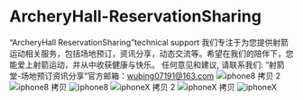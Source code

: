 # ArcheryHall-ReservationSharing
“ArcheryHall ReservationSharing”technical support
我们专注于为您提供射箭运动相关服务，包括场地预订，资讯分享，动态交流等。希望在我们的陪伴下，您能爱上射箭运动，并从中收获健康与快乐。
任何意见和建议, 请联系我们:  “射箭堂-场地预订资讯分享”官方邮箱：wubing07191@163.com
![iphone8 拷贝 2](https://user-images.githubusercontent.com/66453629/146148152-8ec07033-3737-4893-b144-eda409b03304.png)
![iphone8 拷贝](https://user-images.githubusercontent.com/66453629/146148169-87b04961-0fa9-4acf-9d78-e60119689e9b.png)
![iphone8](https://user-images.githubusercontent.com/66453629/146148179-a3acc8fc-6118-4774-a86e-e5a235ebe509.png)
![iphoneX 拷贝 2](https://user-images.githubusercontent.com/66453629/146148183-5413cd4a-1097-4ca6-802a-b9972ce3415b.png)
![iphoneX 拷贝](https://user-images.githubusercontent.com/66453629/146148190-1b2acecd-6f7f-46fc-bb7d-63ac7464978c.png)
![iphoneX](https://user-images.githubusercontent.com/66453629/146148196-8e8d9159-d417-452e-a1bd-5d9cd531b8d2.png)

